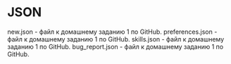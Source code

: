 # JSON

new.json - файл к домашнему заданию 1 по GitHub.
preferences.json - файл к домашнему заданию 1 по GitHub.
skills.json - файл к домашнему заданию 1 по GitHub.
bug_report.json - файл к домашнему заданию 1 по GitHub.
